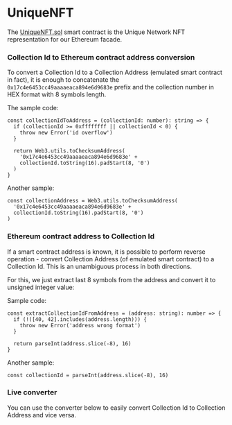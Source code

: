 # UniqueNFT

The [UniqueNFT.sol](https://github.com/UniqueNetwork/unique-chain/blob/develop/pallets/nonfungible/src/stubs/UniqueNFT.sol) smart contract is the Unique Network NFT representation for our Ethereum facade. 

### Collection Id to Ethereum contract address conversion

To convert a Collection Id to a Collection Address (emulated smart contract in fact), it is enough to concatenate the  `0x17c4e6453cc49aaaaeaca894e6d9683e` prefix and the collection number in HEX format with 8 symbols length.

The sample code:

```typescript:no-line-numbers
const collectionIdToAddress = (collectionId: number): string => {
  if (collectionId >= 0xffffffff || collectionId < 0) {
    throw new Error('id overflow')
  }
  
  return Web3.utils.toChecksumAddress(
    '0x17c4e6453cc49aaaaeaca894e6d9683e' + 
    collectionId.toString(16).padStart(8, '0')
  )
}
```

Another sample:

```typescript:no-line-numbers
const collectionAddress = Web3.utils.toChecksumAddress(
  '0x17c4e6453cc49aaaaeaca894e6d9683e' + 
  collectionId.toString(16).padStart(8, '0')
)
```

### Ethereum contract address to Collection Id 

If a smart contract address is known, it is possible to perform reverse operation - convert Collection Address (of emulated smart contract) to a Collection Id. This is an unambiguous process in both directions. 

For this, we just extract last 8 symbols from the address and convert it to unsigned integer value:

Sample code: 

```typescript:no-line-numbers
const extractCollectionIdFromAddress = (address: string): number => {
  if (!([40, 42].includes(address.length))) {
    throw new Error('address wrong format')
  }
  
  return parseInt(address.slice(-8), 16)
}
```

Another sample:

```typescript:no-line-numbers
const collectionId = parseInt(address.slice(-8), 16)
```

### Live converter

You can use the converter below to easily convert Collection Id to Collection Address and vice versa. 

<br/>
<CollectionAddressCoder/>

